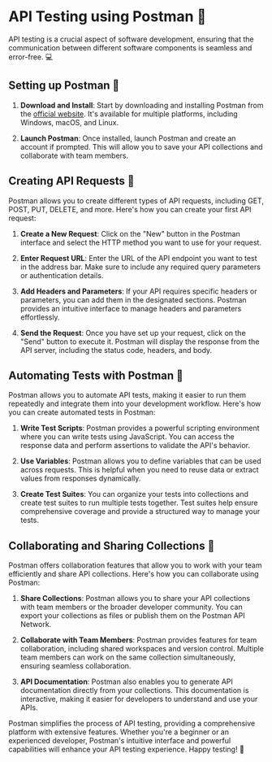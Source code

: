 # API Testing using Postman 🚀

API testing is a crucial aspect of software development, ensuring that the communication between different software components is seamless and error-free. 💻

## Setting up Postman 🔧

1. **Download and Install**: Start by downloading and installing Postman from the [official website](https://www.postman.com). It's available for multiple platforms, including Windows, macOS, and Linux.

2. **Launch Postman**: Once installed, launch Postman and create an account if prompted. This will allow you to save your API collections and collaborate with team members.

## Creating API Requests 📨

Postman allows you to create different types of API requests, including GET, POST, PUT, DELETE, and more. Here's how you can create your first API request:

1. **Create a New Request**: Click on the "New" button in the Postman interface and select the HTTP method you want to use for your request.

2. **Enter Request URL**: Enter the URL of the API endpoint you want to test in the address bar. Make sure to include any required query parameters or authentication details.

3. **Add Headers and Parameters**: If your API requires specific headers or parameters, you can add them in the designated sections. Postman provides an intuitive interface to manage headers and parameters effortlessly.

4. **Send the Request**: Once you have set up your request, click on the "Send" button to execute it. Postman will display the response from the API server, including the status code, headers, and body.

## Automating Tests with Postman 🤖

Postman allows you to automate API tests, making it easier to run them repeatedly and integrate them into your development workflow. Here's how you can create automated tests in Postman:

1. **Write Test Scripts**: Postman provides a powerful scripting environment where you can write tests using JavaScript. You can access the response data and perform assertions to validate the API's behavior.

2. **Use Variables**: Postman allows you to define variables that can be used across requests. This is helpful when you need to reuse data or extract values from responses dynamically.

3. **Create Test Suites**: You can organize your tests into collections and create test suites to run multiple tests together. Test suites help ensure comprehensive coverage and provide a structured way to manage your tests.

## Collaborating and Sharing Collections 👥

Postman offers collaboration features that allow you to work with your team efficiently and share API collections. Here's how you can collaborate using Postman:

1. **Share Collections**: Postman allows you to share your API collections with team members or the broader developer community. You can export your collections as files or publish them on the Postman API Network.

2. **Collaborate with Team Members**: Postman provides features for team collaboration, including shared workspaces and version control. Multiple team members can work on the same collection simultaneously, ensuring seamless collaboration.

3. **API Documentation**: Postman also enables you to generate API documentation directly from your collections. This documentation is interactive, making it easier for developers to understand and use your APIs.

Postman simplifies the process of API testing, providing a comprehensive platform with extensive features. Whether you're a beginner or an experienced developer, Postman's intuitive interface and powerful capabilities will enhance your API testing experience. Happy testing! 🎉
